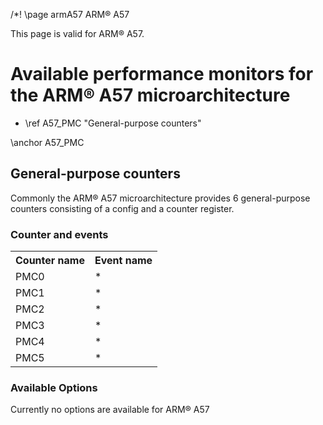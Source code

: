 /*! \page armA57 ARM&reg; A57

<P>This page is valid for ARM&reg; A57.</P>

<H1>Available performance monitors for the ARM&reg; A57 microarchitecture</H1>
<UL>
<LI>\ref A57_PMC "General-purpose counters"</LI>
</UL>




\anchor A57_PMC
<H2>General-purpose counters</H2>
<P>Commonly the ARM&reg; A57 microarchitecture provides 6 general-purpose counters consisting of a config and a counter register.</P>
<H3>Counter and events</H3>
<TABLE>
<TR>
  <TH>Counter name</TH>
  <TH>Event name</TH>
</TR>
<TR>
  <TD>PMC0</TD>
  <TD>*</TD>
</TR>
<TR>
  <TD>PMC1</TD>
  <TD>*</TD>
</TR>
<TR>
  <TD>PMC2</TD>
  <TD>*</TD>
</TR>
<TR>
  <TD>PMC3</TD>
  <TD>*</TD>
</TR>
<TR>
  <TD>PMC4</TD>
  <TD>*</TD>
</TR>
<TR>
  <TD>PMC5</TD>
  <TD>*</TD>
</TR>
</TABLE>

<H3>Available Options</H3>
<P>Currently no options are available for ARM&reg; A57</P>
